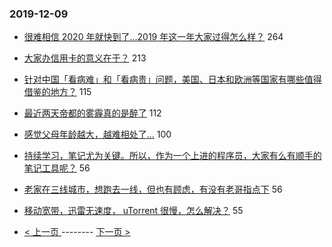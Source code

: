 ### 2019-12-09 
- [很难相信 2020 年就快到了...2019 年这一年大家过得怎么样？](https://www.v2ex.com/t/627214) 264
- [大家办信用卡的意义在于？](https://www.v2ex.com/t/627127) 213
- [针对中国「看病难」和「看病贵」问题，美国、日本和欧洲等国家有哪些值得借鉴的地方？](https://www.v2ex.com/t/627258) 115
- [最近两天帝都的雾霾真的是醉了](https://www.v2ex.com/t/627119) 112
- [感觉父母年龄越大，越难相处了...](https://www.v2ex.com/t/627084) 100
- [持续学习，笔记尤为关键。所以，作为一个上进的程序员，大家有么有顺手的笔记工具呢？](https://www.v2ex.com/t/627217) 56
- [老家在三线城市，想跑去一线，但也有顾虑，有没有老哥指点下](https://www.v2ex.com/t/627242) 56
- [移动宽带，迅雷无速度， uTorrent 很慢，怎么解决？](https://www.v2ex.com/t/627137) 55 

- [ < 上一页 ](https://github.com/able8/v2ex-hot-record/blob/master/2019-12-08.md) -------- [ 下一页 > ](https://github.com/able8/v2ex-hot-record/blob/master/2019-12-10.md)